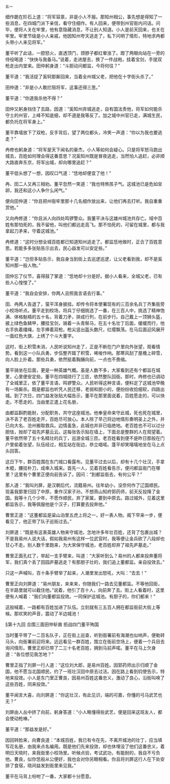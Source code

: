     五一 

   细作跪在阶石上道：“将军容禀，非是小人不报。那知州相公，事先想是得知了一些消息，在四城门派下亲信，看守住细作。有人回来，便带到州官衙内问话。问毕，便将人关在牢里，他有意隐藏消息，不让别人知道。小人是前天回来，也关在牢里。牢里节级是小人亲戚，他因知州夸天逃走了，私下问明了情形，特地求冉都头带小人来见将军。”

   董平听了此话，一腔怒火，直透顶门，颈脖子都红晕涨了。蹬了两眼向站在一旁的侍役喝道：“快快与我备马。”说着，走进屋去，换了一件战袍，挂着宝剑，手提双枪走出内堂来。田仲躬身道：“斗胆动问都监，今将何往？”

   董平道：“我活捉了奚轲那厮回来，当着全州城父老，把他在十字街头杀了。”

   田仲道：“非是小人敢拦阻将军，这事还得三思。”

   董平道：“你道我杀他不得？”

   田仲又躬身挡住了去路，因道：“奚知州弃城逃走，自有国法责他，将军如何能杀守土的州官，上峰不知底细，却不道是我等反了。加之城中州官已走，满城生民，都负托在将军身上。”

   董平靠墙放下了双枪，反手背后，望了两位都头，冷笑一声道：“你以为我也要逃走？”

   冉修也躬身道：“将军是天下闻名的豪杰，小人等如何会疑心。只是将军怒马跑出城去，百姓如何理会得这番意思？况奚知州既是冒夜逃走，当然怕人追赶，必非顺大路直奔东京，将军出城，却向哪里追赶？”

   董平低头想了一想，因叹口气道：“恁地却便宜了他！”

   冉、田二人又再三相劝。董平忽然一笑道：“我也特煞孩子气。这城池已是危如垒卵，我还和这小人争什么闲气。”

   便向田仲道：“你且把州衙牢里那十几名细作放出来，让他们再去打听。我自重重赏他。”

   又向冉修道：“你且派人向四处鸣锣警众。我董平决与这雄州城池共存亡。域中百姓有那怕死的，我不留他，叫他们都远走高飞。那不怕死的，可留在城里，都与我拿起刀矛来，守着这城池。”

   冉修道：“这时分想全城百姓都已知道知州逃走了。都监恁地做时，正合了百姓意思。若能多多张贴告示出去，民心益发可以安定些。”

   董平道：“岂但多贴告示，我自身当到街上去巡逻巡逻，让父老看到我，却不是奚知州那一般人物。”

   田仲忘了仪节，喜得鼓了掌道：“恁地却十分是好。据小人看来，全城父老，已有些人心惶惶了。”

   董平道：“我自会安排，你两人且照我言语去行事。”

   田、冉两人告退了，萤平浑身披挂。却传令将本使署现有的三百余名兵丁齐集衙旁小校场听点。董平走到校场，将兵丁仔细挑选了一番，在三百人中，挑选了精神饱满、体格魁梧的五十名，背着刀矛，排成行列，在前步行。自己戴上一顶狮头盔，披上绿色鱼鳞甲，腰挂宝剑，骑着一头青鬃马，在五十名壮丁后面，缓缓而行，他右手执着缰绳，左手捧着双枪。枪尖竖出盔头数尺，红缨飘荡。在马后面迎风展开一面红色大旗，上绣了个斗大董字。

   这时，街上积雪未消，人民听说知州走了，正是不断在门户里向外张望，观看情势。看到这一小队兵勇，步伍整齐踏了积雪，唏唆作响。那寒风刮了屋檐上碎雪，向人脸上扑着。那些兵勇，依然挺着胸脯向前，一点也不畏缩。

   董平骑坐在后面，更是一种英雄气概。虽是人数不多，大家看到还有个都监在城里，心里便安定些。董平在四城绕行了三匝，依然整队回衙。那时，冉修也已调动了全城里正，依了董平言语，鸣锣警众。人民听得这种言语，便料定了这城池早晚有一场厮杀。既是都监也听凭人民迁移，老弱和胆小的，便纷纷收拾细软，四路出城。到了次日，四门益发张贴大幅告示，董平在那里面说着，百姓愿走的，可以快走。不愿走的，当由里正遣上花名册，

   由都监斟酌能耐，分配职务，共守这座城池。他奉皇命来守此城，死也死在城里，决不丢了老百姓走开，百姓尽可放心。本人除了早己将边地情形奏明圣上之外，并已向大名、沧州搬取救兵。边情虽急，此城也并非已临绝地。老百姓也不可以过分胆怯，抛却了祖先庐墓云云。这每张告示贴在墙上，下面总是整群的人在观望着。董平依然带了五十名精壮的兵丁，巡游全城三匝。老百姓看到便不是昨日那般在门户里偷着张望，队伍经过，相互站在街边，恭立唱喏。蓬平却笑嘻嘻地坐在马上点头回答。

   这日下午，群百姓围在东门城口看露布。见董平过去以后，却有十几个壮汉，手拿木棍，腰挂朴刀，成串入城来。首先一人，见着百姓看告示，便问都监衙门在哪里？这里有个曹里正便向前告诉了。因问：“到都监衙去，有何公平？”

   那人道：“我叫刘屏，是汉朝后代，流籍易州。往年幼小，没奈何作了辽国顺民。现喜我那里归回了中原，重作汉家子孙。不想燕山知府郭药师，前天反投降了金国。我等十几个少年，不愿作顺民，弃了家属，要到中原去。路过城外，见着这里都监告示，我等佩服他是个汉子，打算要去投奔他。”

   曹里正道：“这董都监是粱山泊里五虎上将之一，好一表人物。阁下早来一步，便看见了，他正带了队子巡街过去。”

   刘屏道：“既是有这表英雄人物来守城池，怎地许多年壮百姓，还背了包裹出城？不是我易州人说大话，假如我易州有这样一位武官时，我等便让金兵砍了八段却也甘心不走。别人数千里跑来，为大宋保守城池，老百姓却弃了祖先庐墓走。”

   曹里正面孔红了，举起一支手臂来，叫道：“大家听到么？易州的人都来投奔董将军，我们真个丢了田园庐墓逃走？有那胆子壮的，我们追上董都监。亲自投效去。”

   只这一声喊叫，百十条手臂举了起来，人潮里发出怒吼，大叫：“去去！”

   曹里正向刘屏道：“易州朋友，来来来，你随我们一路去见董都监。不等他回衙，在半路里就可以截住他。”说着，他引了百十人，向前奔了去。街上人看着时，这里便有人喊着：“我们向董都监投效。一同保护这城池。有胆子的，你们都来！”

   这般喊着，一路都有百姓加进了队伍。立刻就有三五百人拥在都监衙前大街上等候。那欢笑的声音，震动了半边城池！

   §第十九回 合围三面田仲斩酋 拒战四门董平殉国

   当时董平带了一二百名队子，正在街上巡查，听到衙署前有海潮也似响声，便勒转马头，向衙署前迎将来。远远看见一群百姓，围立在衙前空场上，便着一个兵目去询问情形。曹里正却已带了二三十名老百姓，拥到马前声喏。董平在马上欠身道：“各位想见我怎地？”

   曹里正指了刘屏一行人道：“这位刘大郎，是易州百姓。因郭药师出示归顺了金国，他不愿当北国顺民，约了一班壮汉回中原去过活。因在路上看到钧使告示，特地来投效。小人是东门里正曹良，因易州百姓这番忠义，激动了良心，沿街叫唤了这些百姓，同来投效。”

   董平闻言大喜，向刘屏道：“你这壮汉，有此见识，端的可嘉，你懂的弓马武艺也无？”

   刘屏由人丛中挤了向前，躬身答道：“小人略懂得些武艺，便是回来这班友人，都会使动枪棒。”

   董平道：“那益发是好。”

   因回转脸来，向曹良道：“本城百姓，我已有令在先，不离开城池的壮丁，应当填写花名册，由我来点名编用。既是他们先来投效，却也休埋没了他们这番忠义，着明日天晓时，来我衙里小校场里。听候点验，考试武功，有能耐的，我自不亏负他。曹良，似你恁般从公便好，我也会对你另眼相看。你且将刘屏这行人在下处安排了食宿，晓间益发到衙里来见我。”

   董平在马背上吩咐了一番，大家都十分愿意。

